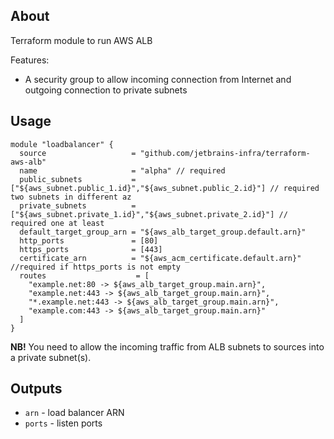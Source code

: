 ## About
Terraform module to run AWS ALB

Features: 
* A security group to allow incoming connection from Internet and outgoing connection to private subnets 

## Usage

```
module "loadbalancer" {
  source                   = "github.com/jetbrains-infra/terraform-aws-alb"
  name                     = "alpha" // required
  public_subnets           = ["${aws_subnet.public_1.id}","${aws_subnet.public_2.id}"] // required two subnets in different az
  private_subnets          = ["${aws_subnet.private_1.id}","${aws_subnet.private_2.id}"] // required one at least 
  default_target_group_arn = "${aws_alb_target_group.default.arn}"
  http_ports               = [80]
  https_ports              = [443]
  certificate_arn          = "${aws_acm_certificate.default.arn}" //required if https_ports is not empty
  routes                    = [
    "example.net:80 -> ${aws_alb_target_group.main.arn}",
    "example.net:443 -> ${aws_alb_target_group.main.arn}",
    "*.example.net:443 -> ${aws_alb_target_group.main.arn}",
    "example.com:443 -> ${aws_alb_target_group.main.arn}"
  ]
}
```

**NB!** You need to allow the incoming traffic from ALB subnets to sources into a private subnet(s).

## Outputs

* `arn` - load balancer ARN
* `ports` - listen ports